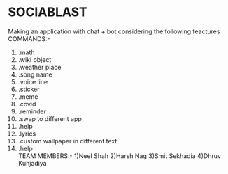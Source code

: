 # SOCIABLAST
Making an application with chat + bot considering the following feactures
COMMANDS:-
1) .math 
2) .wiki object 
3) .weather place 
4) .song name 
5) .voice line 
6) .sticker 
7) .meme  
8) .covid 
9) .reminder 
10) .swap to different app 
11) .help
12) .lyrics 
13) .custom wallpaper in different text 
14) .help  
TEAM MEMBERS:-
1)Neel Shah
2)Harsh Nag
3)Smit Sekhadia
4)Dhruv Kunjadiya
